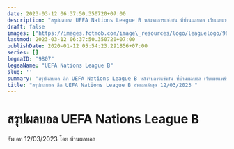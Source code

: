 ```yaml
---
date: 2023-03-12 06:37:50.350720+07:00
description: "สรุปผลบอล UEFA Nations League B หลังจบการแข่งขัน ที่บ้านผลบอล เว็บเผยแพร่ข้อมูลการแข่งขันฟุตบอลที่เชื่อถือได้ และ อัพเดทไวที่สุด"
draft: false
images: ["https://images.fotmob.com/image\_resources/logo/leaguelogo/9807.png"]
lastmod: 2023-03-12 06:37:50.350720+07:00
publishDate: 2020-01-12 05:54:23.291856+07:00
series: []
legeaID: "9807"
legeaName: "UEFA Nations League B"
slug: ''
summary: "สรุปผลบอล ลีก UEFA Nations League B หลังจบการแข่งขัน ที่บ้านผลบอล เว็บเผยแพร่ข้อมูลการแข่งขันฟุตบอลที่เชื่อถือได้ และ อัพเดทไวที่สุด"
title: "สรุปผลบอล ลีก UEFA Nations League B อัพเดทล่าสุด 12/03/2023 "
---
```


# สรุปผลบอล UEFA Nations League B
อัพเดท 12/03/2023 โดย บ้านผลบอล

